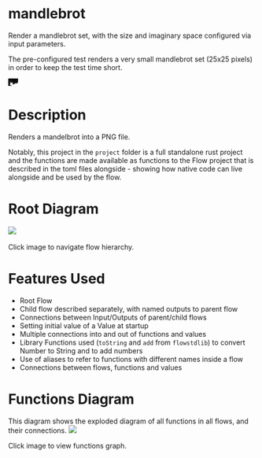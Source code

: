 mandlebrot
==
Render a mandlebrot set, with the size and imaginary space configured via input parameters.

The pre-configured test renders a very small mandlebrot set (25x25 pixels) in order to keep the test time short.

<a href="expected.file" target="_blank"><img src="expected.file"></a>

Description
===
Renders a mandelbrot into a PNG file.

Notably, this project in the `project` folder is a full standalone rust project
and the functions are made available as functions to the Flow project that is described 
in the toml files alongside - showing how native code can live alongside and be used by 
the flow.

Root Diagram
===
<a href="root.dot.svg" target="_blank"><img src="root.dot.svg"></a>

Click image to navigate flow hierarchy.

Features Used
===
* Root Flow
* Child flow described separately, with named outputs to parent flow
* Connections between Input/Outputs of parent/child flows
* Setting initial value of a Value at startup
* Multiple connections into and out of functions and values
* Library Functions used (`toString` and `add` from `flowstdlib`) to convert Number to String and to add numbers
* Use of aliases to refer to functions with different names inside a flow
* Connections between flows, functions and values

Functions Diagram
===
This diagram shows the exploded diagram of all functions in all flows, and their connections.
<a href="functions.dot.svg" target="_blank"><img src="functions.dot.svg"></a>

Click image to view functions graph.